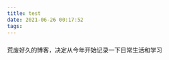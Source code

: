 ```yaml
---
title: test
date: 2021-06-26 00:17:52
tags:
---
```


###

荒废好久的博客，决定从今年开始记录一下日常生活和学习

<!-- 其实早就打算开始记录了，应该是毕业之后就应该记录成长，但是但是一直拖了很久
弱化人生中的每一个选择的重要性，但是态度上保持高度重视
时隔好久好久，已经2023年了，感觉很多事都像梦一样，生活有时候给我停滞不前的感觉，不知道是不是错觉，朋友告诉我顺其自然，我好像听进去了又好像没听进去，有时候总觉得日子一塌糊涂，生活也是，技术上半死不活，生活经常社死，想要收敛一下自己的性格

人生路还长，你得坚强，我一直都觉得自己是非常坚强的


谨言慎行的道理还是得明白
希望自己思路清晰，不再内耗 -->
